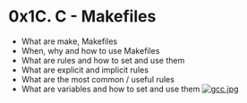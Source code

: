 # 0x1C. C - Makefiles
* What are make, Makefiles
* When, why and how to use Makefiles
* What are rules and how to set and use them
* What are explicit and implicit rules
* What are the most common / useful rules
* What are variables and how to set and use them
[![gcc.jpg](https://i.postimg.cc/FRkLPNhX/gcc.jpg)](https://postimg.cc/FdmzztfT)
